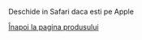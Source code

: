 Deschide in Safari daca esti pe Apple
<html lang="en">
<head>
    <meta charset="UTF-8">
    <meta name="viewport" content="width=device-width, initial-scale=1.5">
    <title>3D Model View</title>
    <script type="module" src="https://unpkg.com/@google/model-viewer"></script>
</head>
<body>

<!-- Adaugă linkul aici -->
<p><a href="https://vimeo.com/user74836700">Înapoi la pagina produsului</a></p>

<model-viewer src="Avatar1.glb" ios-src="Avatar1.usdz" ar ar-modes="webxr scene-viewer quick-look" camera-controls auto-rotate environment-image="neutral" shadow-intensity="1" alt="A 3D model of an avatar"></model-viewer>

</body>
</html>
